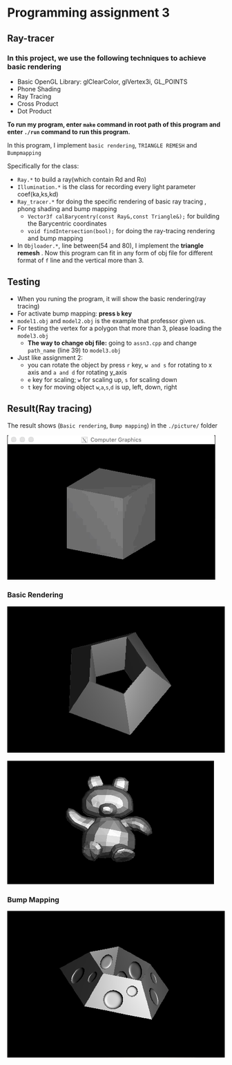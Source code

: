 # Programming assignment 3
## Ray-tracer

### In this project, we use the following techniques to achieve basic rendering

+ Basic OpenGL Library: glClearColor, glVertex3i, GL_POINTS
+ Phone Shading
+ Ray Tracing
+ Cross Product
+ Dot Product

**To run my program, enter `make` command in root path of this program and enter `./run` command to run this program.**

In this program, I implement `basic rendering`, `TRIANGLE REMESH` and `Bumpmapping`

Specifically for the class:

+  `Ray.*` to build a ray(which contain Rd and Ro)
+  `Illumination.*` is the class for recording every light parameter coef(ka,ks,kd)
+  `Ray_tracer.*` for doing the specific rendering of basic ray tracing , phong shading and bump mapping
	+ `Vector3f calBarycentry(const Ray&,const Triangle&);` for building the Barycentric coordinates
	+ `void findIntersection(bool);` for doing the ray-tracing rendering and bump mapping
+ In `Objloader.*`, line between(54 and 80), I implement the **triangle remesh** . Now this program can fit in any form of obj file for different format of `f` line and the vertical more than 3.

## Testing

+ When you runing the program, it will show the basic rendering(ray tracing)
+ For activate bump mapping: **press `b` key**
+ `model1.obj` and `model2.obj` is the example that professor given us.
+ For testing the vertex for a polygon that more than 3, please loading the `model3.obj`
	+ **The way to change obj file:** going to `assn3.cpp` and change `path_name`  (line 39) to `model3.obj`
+ Just like assignment 2:
	+ you can rotate the object by press `r` key, `w and s` for rotating to x axis and `a and d` for rotating y_axis
	+ `e` key for scaling; `w` for scaling up, `s` for scaling down
	+ `t` key for moving object `w`,`a`,`s`,`d` is up, left, down, right

## Result(Ray tracing)
The result shows (`Basic rendering`, `Bump mapping`) in the `./picture/` folder

![demo_assn3](../gif/ray_tracing_demo.gif)

### Basic Rendering
![basic_rendereing](./picture/basic_rendering.png)

![teddy](./picture/teddy.png)

### Bump Mapping
![bump mapping](./picture/bumping.png)
